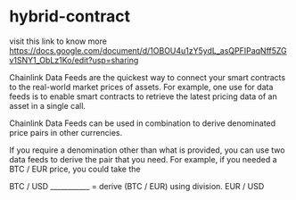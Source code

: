 # hybrid-contract
visit this link to know more
https://docs.google.com/document/d/1OBOU4u1zY5ydL_asQPFIPaqNff5ZGv1SNY1_ObLz1Ko/edit?usp=sharing


Chainlink Data Feeds are the quickest way to connect your smart contracts to the real-world market prices of assets. 
For example, one use for data feeds is to enable smart contracts to retrieve the latest pricing data of an asset in a single call.

Chainlink Data Feeds can be used in combination to derive denominated price pairs in other currencies.

If you require a denomination other than what is provided, you can use two data feeds to derive the pair that you need. For example, if you needed a 
BTC / EUR price,
you could take the 

BTC / USD 
___________  =  derive (BTC / EUR) using division.
EUR / USD  


